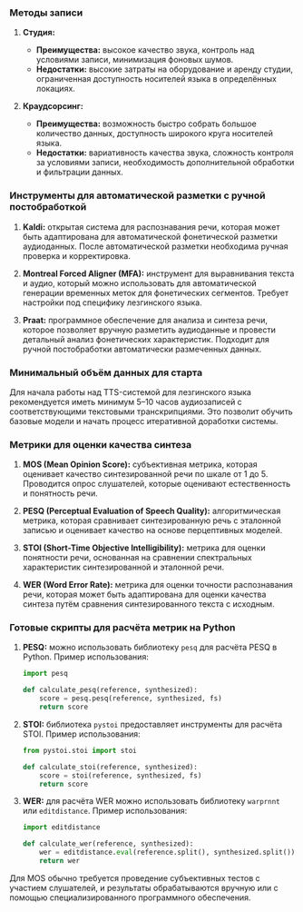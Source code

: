 ### Методы записи

1. **Студия:**
   - **Преимущества:** высокое качество звука, контроль над условиями записи, минимизация фоновых шумов.
   - **Недостатки:** высокие затраты на оборудование и аренду студии, ограниченная доступность носителей языка в определённых локациях.

2. **Краудсорсинг:**
   - **Преимущества:** возможность быстро собрать большое количество данных, доступность широкого круга носителей языка.
   - **Недостатки:** вариативность качества звука, сложность контроля за условиями записи, необходимость дополнительной обработки и фильтрации данных.

### Инструменты для автоматической разметки с ручной постобработкой

1. **Kaldi:** открытая система для распознавания речи, которая может быть адаптирована для автоматической фонетической разметки аудиоданных. После автоматической разметки необходима ручная проверка и корректировка.

2. **Montreal Forced Aligner (MFA):** инструмент для выравнивания текста и аудио, который можно использовать для автоматической генерации временных меток для фонетических сегментов. Требует настройки под специфику лезгинского языка.

3. **Praat:** программное обеспечение для анализа и синтеза речи, которое позволяет вручную разметить аудиоданные и провести детальный анализ фонетических характеристик. Подходит для ручной постобработки автоматически размеченных данных.

### Минимальный объём данных для старта

Для начала работы над TTS-системой для лезгинского языка рекомендуется иметь минимум 5–10 часов аудиозаписей с соответствующими текстовыми транскрипциями. Это позволит обучить базовые модели и начать процесс итеративной доработки системы.

### Метрики для оценки качества синтеза

1. **MOS (Mean Opinion Score):** субъективная метрика, которая оценивает качество синтезированной речи по шкале от 1 до 5. Проводится опрос слушателей, которые оценивают естественность и понятность речи.

2. **PESQ (Perceptual Evaluation of Speech Quality):** алгоритмическая метрика, которая сравнивает синтезированную речь с эталонной записью и оценивает качество на основе перцептивных моделей.

3. **STOI (Short-Time Objective Intelligibility):** метрика для оценки понятности речи, основанная на сравнении спектральных характеристик синтезированной и эталонной речи.

4. **WER (Word Error Rate):** метрика для оценки точности распознавания речи, которая может быть адаптирована для оценки качества синтеза путём сравнения синтезированного текста с исходным.

### Готовые скрипты для расчёта метрик на Python

1. **PESQ:** можно использовать библиотеку `pesq` для расчёта PESQ в Python. Пример использования:
   ```python
   import pesq
   
   def calculate_pesq(reference, synthesized):
       score = pesq.pesq(reference, synthesized, fs)
       return score
   ```

2. **STOI:** библиотека `pystoi` предоставляет инструменты для расчёта STOI. Пример использования:
   ```python
   from pystoi.stoi import stoi
   
   def calculate_stoi(reference, synthesized):
       score = stoi(reference, synthesized, fs)
       return score
   ```

3. **WER:** для расчёта WER можно использовать библиотеку `warprnnt` или `editdistance`. Пример использования:
   ```python
   import editdistance
   
   def calculate_wer(reference, synthesized):
       wer = editdistance.eval(reference.split(), synthesized.split()) / len(reference.split())
       return wer
   ```

Для MOS обычно требуется проведение субъективных тестов с участием слушателей, и результаты обрабатываются вручную или с помощью специализированного программного обеспечения.